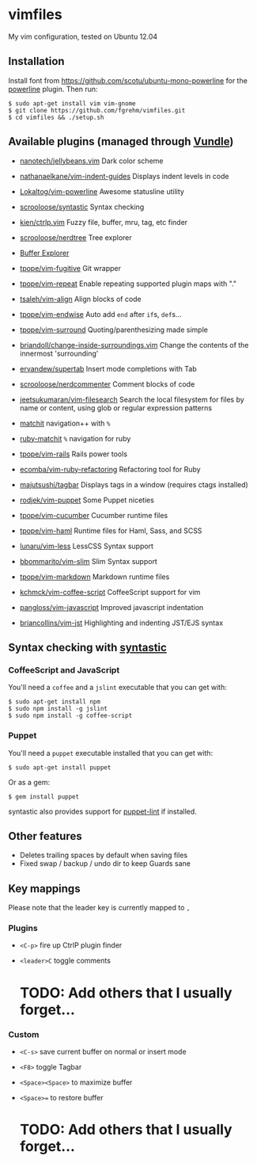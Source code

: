 # vimfiles

My vim configuration, tested on Ubuntu 12.04


## Installation

Install font from https://github.com/scotu/ubuntu-mono-powerline for the
[powerline](https://github.com/Lokaltog/vim-powerline) plugin. Then run:

    $ sudo apt-get install vim vim-gnome
    $ git clone https://github.com/fgrehm/vimfiles.git
    $ cd vimfiles && ./setup.sh


## Available plugins (managed through [Vundle](https://github.com/gmarik/vundle))

  * [nanotech/jellybeans.vim](https://github.com/nanotech/jellybeans.vim)
  Dark color scheme

  * [nathanaelkane/vim-indent-guides](https://github.com/nathanaelkane/vim-indent-guides)
  Displays indent levels in code

  * [Lokaltog/vim-powerline](https://github.com/Lokaltog/vim-powerline)
  Awesome statusline utility

  * [scrooloose/syntastic](https://github.com/scrooloose/syntastic)
  Syntax checking

  * [kien/ctrlp.vim](https://github.com/kien/ctrlp.vim)
  Fuzzy file, buffer, mru, tag, etc finder

  * [scrooloose/nerdtree](https://github.com/scrooloose/nerdtree)
  Tree explorer

  * [Buffer Explorer](http://www.vim.org/scripts/script.php?script_id=42)

  * [tpope/vim-fugitive](https://github.com/tpope/vim-fugitive)
  Git wrapper

  * [tpope/vim-repeat](https://github.com/tpope/vim-repeat)
  Enable repeating supported plugin maps with "."

  * [tsaleh/vim-align](https://github.com/tsaleh/vim-align)
  Align blocks of code

  * [tpope/vim-endwise](https://github.com/tpope/vim-endwise)
  Auto add `end` after `if`s, `def`s...

  * [tpope/vim-surround](https://github.com/tpope/vim-surround)
  Quoting/parenthesizing made simple

  * [briandoll/change-inside-surroundings.vim](https://github.com/briandoll/change-inside-surroundings.vim)
  Change the contents of the innermost 'surrounding'

  * [ervandew/supertab](https://github.com/ervandew/supertab)
  Insert mode completions with Tab

  * [scrooloose/nerdcommenter](https://github.com/scrooloose/nerdcommenter)
  Comment blocks of code

  * [jeetsukumaran/vim-filesearch](https://github.com/jeetsukumaran/vim-filesearch)
  Search the local filesystem for files by name or content, using glob or regular expression patterns

  * [matchit](http://www.vim.org/scripts/script.php?script_id=39)
  navigation++ with `%`

  * [ruby-matchit](http://www.vim.org/scripts/script.php?script_id=290)
  `%` navigation for ruby

  * [tpope/vim-rails](https://github.com/tpope/vim-rails)
  Rails power tools

  * [ecomba/vim-ruby-refactoring](https://github.com/ecomba/vim-ruby-refactoring)
  Refactoring tool for Ruby

  * [majutsushi/tagbar](https://github.com/majutsushi/tagbar)
  Displays tags in a window (requires ctags installed)

  * [rodjek/vim-puppet](https://github.com/rodjek/vim-puppet)
  Some Puppet niceties

  * [tpope/vim-cucumber](https://github.com/tpope/vim-cucumber)
  Cucumber runtime files

  * [tpope/vim-haml](https://github.com/tpope/vim-haml)
  Runtime files for Haml, Sass, and SCSS

  * [lunaru/vim-less](https://github.com/lunaru/vim-less)
  LessCSS Syntax support

  * [bbommarito/vim-slim](https://github.com/bbommarito/vim-slim)
  Slim Syntax support

  * [tpope/vim-markdown](https://github.com/tpope/vim-markdown)
  Markdown runtime files

  * [kchmck/vim-coffee-script](https://github.com/kchmck/vim-coffee-script)
  CoffeeScript support for vim

  * [pangloss/vim-javascript](https://github.com/pangloss/vim-javascript)
  Improved javascript indentation

  * [briancollins/vim-jst](https://github.com/briancollins/vim-jst)
  Highlighting and indenting JST/EJS syntax


## Syntax checking with [syntastic](https://github.com/scrooloose/syntastic)

### CoffeeScript and JavaScript

You'll need a `coffee` and a `jslint` executable that you can get with:

    $ sudo apt-get install npm
    $ sudo npm install -g jslint
    $ sudo npm install -g coffee-script


### Puppet

You'll need a `puppet` executable installed that you can get with:

    $ sudo apt-get install puppet

Or as a gem:

    $ gem install puppet

syntastic also provides support for [puppet-lint](https://github.com/rodjek/puppet-lint)
if installed.


## Other features

* Deletes trailing spaces by default when saving files
* Fixed swap / backup / undo dir to keep Guards sane


## Key mappings

Please note that the leader key is currently mapped to `,`

### Plugins

* `<C-p>` fire up CtrlP plugin finder
* `<leader>C` toggle comments

    # TODO: Add others that I usually forget...

### Custom

* `<C-s>` save current buffer on normal or insert mode

* `<F8>` toggle Tagbar

* `<Space><Space>` to maximize buffer
* `<Space>=` to restore buffer

    # TODO: Add others that I usually forget...
